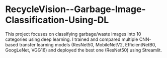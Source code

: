 # RecycleVision--Garbage-Image-Classification-Using-DL
This project focuses on classifying garbage/waste images into 10 categories using deep learning.
I trained and compared multiple CNN-based transfer learning models (ResNet50, MobileNetV2, EfficientNetB0, GoogLeNet, VGG16) and deployed the best one (ResNet50) using Streamlit.
